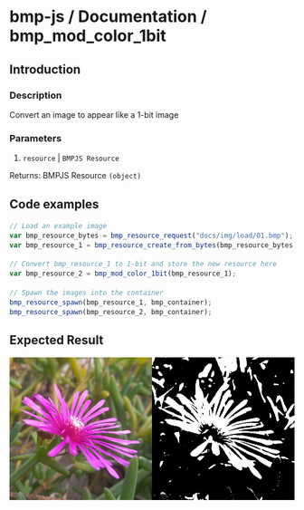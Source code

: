 # bmp-js / Documentation / bmp_mod_color_1bit
## Introduction

### Description

Convert an image to appear like a 1-bit image

### Parameters

1. `resource` | `BMPJS Resource`

Returns: BMPJS Resource `(object)`

## Code examples

```js
// Load an example image
var bmp_resource_bytes = bmp_resource_request("docs/img/load/01.bmp");
var bmp_resource_1 = bmp_resource_create_from_bytes(bmp_resource_bytes);

// Convert bmp_resource_1 to 1-bit and store the new resource here
var bmp_resource_2 = bmp_mod_color_1bit(bmp_resource_1);

// Spawn the images into the container
bmp_resource_spawn(bmp_resource_1, bmp_container);
bmp_resource_spawn(bmp_resource_2, bmp_container);
```

## Expected Result

![expected-result](./img/011.png)
